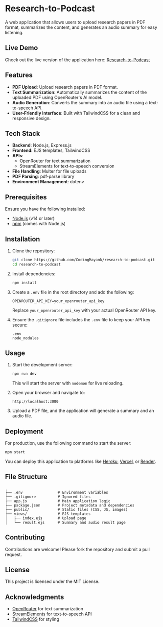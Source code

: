 # Research-to-Podcast

A web application that allows users to upload research papers in PDF format, summarizes the content, and generates an audio summary for easy listening.

## Live Demo

Check out the live version of the application here: [Research-to-Podcast](https://research-to-podcast.onrender.com)

## Features

- **PDF Upload**: Upload research papers in PDF format.
- **Text Summarization**: Automatically summarizes the content of the uploaded PDF using OpenRouter's AI model.
- **Audio Generation**: Converts the summary into an audio file using a text-to-speech API.
- **User-Friendly Interface**: Built with TailwindCSS for a clean and responsive design.

## Tech Stack

- **Backend**: Node.js, Express.js
- **Frontend**: EJS templates, TailwindCSS
- **APIs**:
  - OpenRouter for text summarization
  - StreamElements for text-to-speech conversion
- **File Handling**: Multer for file uploads
- **PDF Parsing**: pdf-parse library
- **Environment Management**: dotenv

## Prerequisites

Ensure you have the following installed:

- [Node.js](https://nodejs.org/) (v14 or later)
- [npm](https://www.npmjs.com/) (comes with Node.js)

## Installation

1. Clone the repository:

   ```bash
   git clone https://github.com/CodingMayank/research-to-podcast.git
   cd research-to-podcast
   ```

2. Install dependencies:

   ```bash
   npm install
   ```

3. Create a `.env` file in the root directory and add the following:

   ```env
   OPENROUTER_API_KEY=your_openrouter_api_key
   ```

   Replace `your_openrouter_api_key` with your actual OpenRouter API key.

4. Ensure the `.gitignore` file includes the `.env` file to keep your API key secure:

   ```plaintext
   .env
   node_modules
   ```

## Usage

1. Start the development server:

   ```bash
   npm run dev
   ```

   This will start the server with `nodemon` for live reloading.

2. Open your browser and navigate to:

   ```
   http://localhost:3000
   ```

3. Upload a PDF file, and the application will generate a summary and an audio file.

## Deployment

For production, use the following command to start the server:

```bash
npm start
```

You can deploy this application to platforms like [Heroku](https://www.heroku.com/), [Vercel](https://vercel.com/), or [Render](https://render.com/).

## File Structure

```
.
├── .env                # Environment variables
├── .gitignore          # Ignored files
├── app.js              # Main application logic
├── package.json        # Project metadata and dependencies
├── public/             # Static files (CSS, JS, images)
├── views/              # EJS templates
│   ├── index.ejs       # Upload page
│   └── result.ejs      # Summary and audio result page
```

## Contributing

Contributions are welcome! Please fork the repository and submit a pull request.

## License

This project is licensed under the MIT License.

## Acknowledgments

- [OpenRouter](https://openrouter.ai/) for text summarization
- [StreamElements](https://streamelements.com/) for text-to-speech API
- [TailwindCSS](https://tailwindcss.com/) for styling